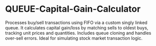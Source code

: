 # QUEUE-Capital-Gain-Calculator
Processes buy/sell transactions using FIFO via a custom singly linked queue. It calculates capital gain/loss by matching sells to oldest buys, tracking unit prices and quantities. Includes queue cloning and handles over-sell errors. Ideal for simulating stock market transaction logic.
